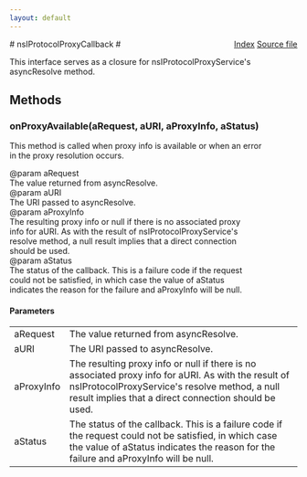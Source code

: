 ```yaml
---
layout: default
---
```

<div class='links' style='float:right'><a href="../index.html">Index</a>
<a href="http://dxr.mozilla.org/mozilla-central/source/netwerk/base/public/nsIProtocolProxyCallback.idl">Source file</a>
</div>
# nsIProtocolProxyCallback #
  
This interface serves as a closure for nsIProtocolProxyService's  
asyncResolve method.  
  

## Methods ##

### onProxyAvailable(aRequest, aURI, aProxyInfo, aStatus) ###
  
This method is called when proxy info is available or when an error  
in the proxy resolution occurs.  
  
@param aRequest  
       The value returned from asyncResolve.  
@param aURI  
       The URI passed to asyncResolve.  
@param aProxyInfo  
       The resulting proxy info or null if there is no associated proxy  
       info for aURI.  As with the result of nsIProtocolProxyService's  
       resolve method, a null result implies that a direct connection  
       should be used.  
@param aStatus  
       The status of the callback.  This is a failure code if the request  
       could not be satisfied, in which case the value of aStatus  
       indicates the reason for the failure and aProxyInfo will be null.  
  

#### Parameters ####

<table>

<tr>
<td>aRequest</td>
<td>       The value returned from asyncResolve.  
</td>
</tr>

<tr>
<td>aURI</td>
<td>       The URI passed to asyncResolve.  
</td>
</tr>

<tr>
<td>aProxyInfo</td>
<td>       The resulting proxy info or null if there is no associated proxy  
       info for aURI.  As with the result of nsIProtocolProxyService's  
       resolve method, a null result implies that a direct connection  
       should be used.  
</td>
</tr>

<tr>
<td>aStatus</td>
<td>       The status of the callback.  This is a failure code if the request  
       could not be satisfied, in which case the value of aStatus  
       indicates the reason for the failure and aProxyInfo will be null.  
</td>
</tr>

</table>
